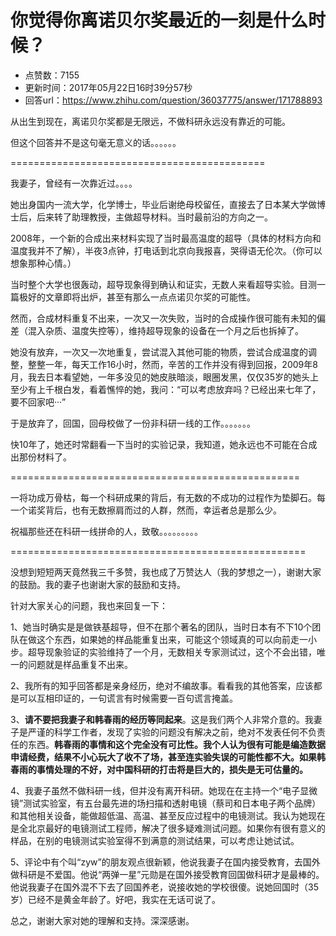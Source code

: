 # 你觉得你离诺贝尔奖最近的一刻是什么时候？
- 点赞数：7155
- 更新时间：2017年05月22日16时39分57秒
- 回答url：https://www.zhihu.com/question/36037775/answer/171788893
<body>
 <p data-pid="uZ4lI3WH">从出生到现在，离诺贝尔奖都是无限远，不做科研永远没有靠近的可能。</p>
 <p data-pid="-c8HpSAU">但这个回答并不是这句毫无意义的话。。。。。。</p>
 <p data-pid="gYnyMsis">============================================</p>
 <p data-pid="hudD0XNK">我妻子，曾经有一次靠近过。。。。</p>
 <p data-pid="Y-ZJGqYL">她出身国内一流大学，化学博士，毕业后谢绝母校留任，直接去了日本某大学做博士后，后来转了助理教授，主做超导材料。当时最前沿的方向之一。</p>
 <p data-pid="sbwrvNja">2008年，一个新的合成出来材料实现了当时最高温度的超导（具体的材料方向和温度我并不了解），半夜3点钟，打电话到北京向我报喜，哭得语无伦次。（你可以想象那种心情。）</p>
 <p data-pid="QCI7cW7G">当时整个大学也很轰动，超导现象得到确认和证实，无数人来看超导实验。目测一篇极好的文章即将出炉，甚至有那么一点点诺贝尔奖的可能性。</p>
 <p data-pid="hIDO9fYn">然而，合成材料重复不出来，一次又一次失败，当时的合成操作很可能有未知的偏差（混入杂质、温度失控等），维持超导现象的设备在一个月之后也拆掉了。</p>
 <p data-pid="293EGSte">她没有放弃，一次又一次地重复，尝试混入其他可能的物质，尝试合成温度的调整，整整一年，每天工作16小时，然而，辛苦的工作并没有得到回报，2009年8月，我去日本看望她，一年多没见的她皮肤暗淡，眼圈发黑，仅仅35岁的她头上至少有上千根白发，看着憔悴的她，我问：“可以考虑放弃吗？已经出来七年了，要不回家吧···”</p>
 <p data-pid="-uZzQTeA">于是放弃了，回国，回母校做了一份非科研一线的工作。。。。。。。</p>
 <p data-pid="xnR3e6yM">快10年了，她还时常翻看一下当时的实验记录，我知道，她永远也不可能在合成出那份材料了。</p>
 <p data-pid="gi1GZSa8">==================================================</p>
 <p data-pid="m3TB9Zh1">一将功成万骨枯，每一个科研成果的背后，有无数的不成功的过程作为垫脚石。每一个诺奖背后，也有无数擦肩而过的人群，然而，幸运者总是那么少。</p>
 <p data-pid="LV4f26h3">祝福那些还在科研一线拼命的人，致敬。。。。。。。。。</p>
 <p data-pid="JI_uObkO">===================================================</p>
 <p data-pid="f9KuUJdE">没想到短短两天竟然我三千多赞，我也成了万赞达人（我的梦想之一），谢谢大家的鼓励。我的妻子也谢谢大家的鼓励和支持。</p>
 <p data-pid="_KsBZTWO">针对大家关心的问题，我也来回复一下：</p>
 <p data-pid="w5wL8f-3">1、她当时确实是是做铁基超导，但不在那个著名的团队，当时日本有不下10个团队在做这个东西，如果她的样品能重复出来，可能这个领域真的可以向前走一小步。超导现象验证的实验维持了一个月，无数相关专家测试过，这个不会出错，唯一的问题就是样品重复不出来。</p>
 <p data-pid="391KPacM">2、我所有的知乎回答都是亲身经历，绝对不编故事。看看我的其他答案，应该都是可以互相印证的，一句谎言有时候需要一百句谎言掩盖。</p>
 <p data-pid="Cx3D1CTL">3、<b>请不要把我妻子和韩春雨的经历等同起来</b>。这是我们两个人非常介意的。我妻子是严谨的科学工作者，发现了实验的问题没有解决之前，绝对不发表任何不负责任的东西。<b>韩春雨的事情和这个完全没有可比性。我个人认为很有可能是编造数据申请经费，结果不小心玩大了收不了场，甚至连实验失误的可能性都不大。如果韩春雨的事情处理的不好，对中国科研的打击将是巨大的，损失是无可估量的。</b></p>
 <p data-pid="zFHadQSG">4、我妻子虽然不做科研一线，但并没有离开科研。她现在在主持一个“电子显微镜”测试实验室，有五台最先进的场扫描和透射电镜（蔡司和日本电子两个品牌）和其他相关设备，能做超低温、高温、甚至反应过程中的电镜测试。我认为她现在是全北京最好的电镜测试工程师，解决了很多疑难测试问题。如果你有很有意义的样品，在别的电镜测试实验室得不到满意的测试结果，可以考虑让她试试。</p>
 <p data-pid="cI0g_L2A">5、评论中有个叫“zyw”的朋友观点很新颖，他说我妻子在国内接受教育，去国外做科研是不爱国。他说“两弹一星”元勋是在国外接受教育回国做科研才是最棒的。他说我妻子在国外混不下去了回国养老，说接收她的学校很傻。说她回国时（35岁）已经不是黄金年龄了。好吧，我实在无话可说了。</p>
 <p data-pid="mYbVtn1Y">总之，谢谢大家对她的理解和支持。深深感谢。</p>
</body>
